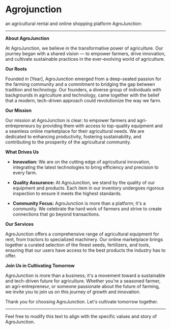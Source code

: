 # Agrojunction
an agricultural rental and online shopping platform AgroJunction:

---

**About AgroJunction**

At AgroJunction, we believe in the transformative power of agriculture. Our journey began with a shared vision — to empower farmers, drive innovation, and cultivate sustainable practices in the ever-evolving world of agriculture.

**Our Roots**

Founded in [Year], AgroJunction emerged from a deep-seated passion for the farming community and a commitment to bridging the gap between tradition and technology. Our founders, a diverse group of individuals with backgrounds in agriculture and technology, came together with the belief that a modern, tech-driven approach could revolutionize the way we farm.

**Our Mission**

Our mission at AgroJunction is clear: to empower farmers and agri-entrepreneurs by providing them with access to top-quality equipment and a seamless online marketplace for their agricultural needs. We are dedicated to enhancing productivity, fostering sustainability, and contributing to the prosperity of the agricultural community.

**What Drives Us**

- **Innovation:** We are on the cutting edge of agricultural innovation, integrating the latest technologies to bring efficiency and precision to every farm.

- **Quality Assurance:** At AgroJunction, we stand by the quality of our equipment and products. Each item in our inventory undergoes rigorous inspection to ensure it meets the highest standards.

- **Community Focus:** AgroJunction is more than a platform; it's a community. We celebrate the hard work of farmers and strive to create connections that go beyond transactions.

**Our Services**

AgroJunction offers a comprehensive range of agricultural equipment for rent, from tractors to specialized machinery. Our online marketplace brings together a curated selection of the finest seeds, fertilizers, and tools, ensuring that our users have access to the best products the industry has to offer.

**Join Us in Cultivating Tomorrow**

AgroJunction is more than a business; it's a movement toward a sustainable and tech-driven future for agriculture. Whether you're a seasoned farmer, an agri-entrepreneur, or someone passionate about the future of farming, we invite you to join us on this journey of growth and innovation.

Thank you for choosing AgroJunction. Let's cultivate tomorrow together.

---

Feel free to modify this text to align with the specific values and story of AgroJunction.
